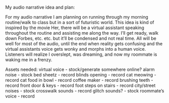 My audio narrative idea and plan:

For my audio narrative I am planning on running through my morning routine/walk to class but in a sort of futuristic world. This idea is kind of inspired by the movie Her, there will be a virtual assistant speaking throughout the routine and assisting me along the way. I’ll get ready, walk down Forbes, etc. etc. but it’ll be condensed and not real time. All will be well for most of the audio, until the end when reality gets confusing and the virtual assistants voice gets wonky and morphs into a human voice. Listeners will realize I overslept, was dreaming, and now my roommate is waking me in a frenzy. 

Assets needed:
virtual voice - stock/generate somewhere online?
alarm noise -	stock
bed sheetz	- record
blinds opening -	record
cat meowing -	record
cat food in bowl -	record
coffee maker -	record
brushing teeth	- record
front door & keys -	record
foot steps on stairs	- record 
city/street noises	- stock
crosswalk sounds -	record 
glitch sounds?	- stock
roommate’s voice	- record 
